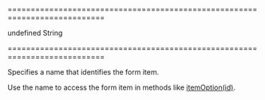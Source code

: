 ===========================================================================
<!--default-->undefined<!--/default-->
<!--type-->String<!--/type-->
===========================================================================

<!--shortDescription-->
Specifies a name that identifies the form item.
<!--/shortDescription-->

<!--fullDescription-->
Use the name to access the form item in methods like [itemOption(id)](/Documentation/ApiReference/UI_Widgets/dxForm/Methods/#itemOptionid).
<!--/fullDescription-->